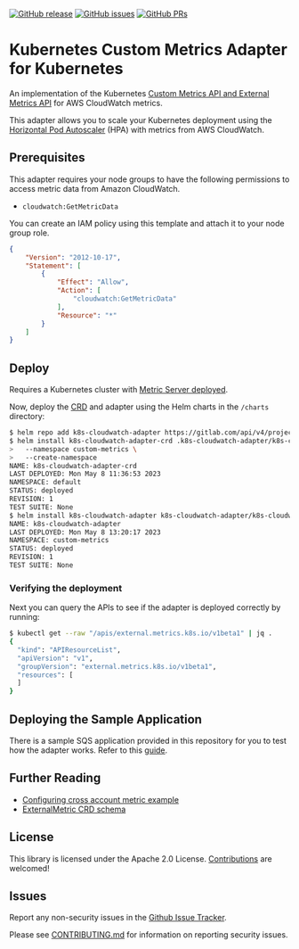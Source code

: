 <!--[![Build Status](https://travis-ci.org/awslabs/k8s-cloudwatch-adapter.svg?branch=master)](https://travis-ci.org/awslabs/k8s-cloudwatch-adapter)-->
[![GitHub
release](https://img.shields.io/github/release/actzeroai/k8s-cloudwatch-adapter/all.svg)](https://github.com/actzeroai/k8s-cloudwatch-adapter/releases)
[![GitHub issues](https://img.shields.io/github/issues/actzeroai/k8s-cloudwatch-adapter)](https://github.com/actzeroai/k8s-cloudwatch-adapter/issues)
[![GitHub PRs](https://img.shields.io/github/issues-pr/actzeroai/k8s-cloudwatch-adapter)](https://github.com/actzeroai/k8s-cloudwatch-adapter/pulls)

# Kubernetes Custom Metrics Adapter for Kubernetes

An implementation of the Kubernetes [Custom Metrics API and External Metrics
API](https://kubernetes.io/docs/tasks/run-application/horizontal-pod-autoscale/#support-for-metrics-apis)
for AWS CloudWatch metrics.

This adapter allows you to scale your Kubernetes deployment using the [Horizontal Pod
Autoscaler](https://kubernetes.io/docs/tasks/run-application/horizontal-pod-autoscale/) (HPA) with
metrics from AWS CloudWatch.

## Prerequisites

This adapter requires your node groups to have the following permissions to access metric data from Amazon CloudWatch.
- `cloudwatch:GetMetricData`

You can create an IAM policy using this template and attach it to your node group role.

```json
{
    "Version": "2012-10-17",
    "Statement": [
        {
            "Effect": "Allow",
            "Action": [
                "cloudwatch:GetMetricData"
            ],
            "Resource": "*"
        }
    ]
}
```

## Deploy

Requires a Kubernetes cluster with 
[Metric Server deployed](https://docs.aws.amazon.com/eks/latest/userguide/metrics-server.html).

Now, deploy the [CRD](https://kubernetes.io/docs/concepts/extend-kubernetes/api-extension/custom-resources/) and adapter
using the Helm charts in the `/charts` directory:

```bash
$ helm repo add k8s-cloudwatch-adapter https://gitlab.com/api/v4/projects/45916012/packages/helm/stable
$ helm install k8s-cloudwatch-adapter-crd .k8s-cloudwatch-adapter/k8s-cloudwatch-adapter-crd \
>   --namespace custom-metrics \
>   --create-namespace
NAME: k8s-cloudwatch-adapter-crd
LAST DEPLOYED: Mon May 8 11:36:53 2023
NAMESPACE: default
STATUS: deployed
REVISION: 1
TEST SUITE: None
$ helm install k8s-cloudwatch-adapter k8s-cloudwatch-adapter/k8s-cloudwatch-adapter --namespace custom-metrics
NAME: k8s-cloudwatch-adapter
LAST DEPLOYED: Mon May 8 13:20:17 2023
NAMESPACE: custom-metrics
STATUS: deployed
REVISION: 1
TEST SUITE: None
```

### Verifying the deployment

Next you can query the APIs to see if the adapter is deployed correctly by running:

```bash
$ kubectl get --raw "/apis/external.metrics.k8s.io/v1beta1" | jq .
{
  "kind": "APIResourceList",
  "apiVersion": "v1",
  "groupVersion": "external.metrics.k8s.io/v1beta1",
  "resources": [
  ]
}
```

## Deploying the Sample Application

There is a sample SQS application provided in this repository for you to test how the adapter works. Refer to this 
[guide](samples/sqs/README.md).

## Further Reading

- [Configuring cross account metric example](docs/cross-account.md)
- [ExternalMetric CRD schema](docs/schema.md)

## License

This library is licensed under the Apache 2.0 License. [Contributions](CONTRIBUTING.md) are welcomed!

## Issues

Report any non-security issues in the [Github Issue Tracker](https://github.com/actzeroai/k8s-cloudwatch-adapter/issues). 

Please see [CONTRIBUTING.md](CONTRIBUTING.md#security-issue-notifications) for information on reporting security issues.

